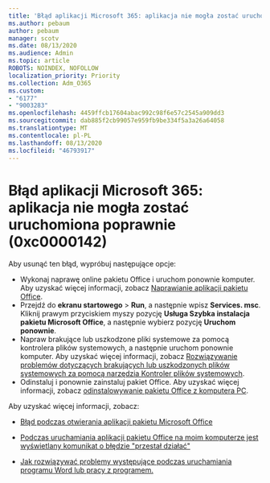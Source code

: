 ```yaml
---
title: 'Błąd aplikacji Microsoft 365: aplikacja nie mogła zostać uruchomiona poprawnie (0xc0000142)'
ms.author: pebaum
author: pebaum
manager: scotv
ms.date: 08/13/2020
ms.audience: Admin
ms.topic: article
ROBOTS: NOINDEX, NOFOLLOW
localization_priority: Priority
ms.collection: Adm_O365
ms.custom:
- "6177"
- "9003283"
ms.openlocfilehash: 4459ffcb17604abac992c98f6e57c2545a909dd3
ms.sourcegitcommit: dab885f2cb99057e959fb9be334f5a3a26a64058
ms.translationtype: MT
ms.contentlocale: pl-PL
ms.lasthandoff: 08/13/2020
ms.locfileid: "46793917"
---
```

# <a name="microsoft-365-apps-error-the-application-was-unable-to-start-correctly-0xc0000142"></a>Błąd aplikacji Microsoft 365: aplikacja nie mogła zostać uruchomiona poprawnie (0xc0000142)

Aby usunąć ten błąd, wypróbuj następujące opcje:

- Wykonaj naprawę online pakietu Office i uruchom ponownie komputer. Aby uzyskać więcej informacji, zobacz [Naprawianie aplikacji pakietu Office](https://support.microsoft.com/office/repair-an-office-application-7821d4b6-7c1d-4205-aa0e-a6b40c5bb88b).
- Przejdź do **ekranu startowego**   >   **Run**, a następnie wpisz **Services. msc**. Kliknij prawym przyciskiem myszy pozycję  **Usługa Szybka instalacja pakietu Microsoft Office**, a następnie wybierz pozycję **Uruchom ponownie**.
- Napraw brakujące lub uszkodzone pliki systemowe za pomocą kontrolera plików systemowych, a następnie uruchom ponownie komputer. Aby uzyskać więcej informacji, zobacz [Rozwiązywanie problemów dotyczących brakujących lub uszkodzonych plików systemowych za pomocą narzędzia Kontroler plików systemowych](https://support.microsoft.com/help/929833/use-the-system-file-checker-tool-to-repair-missing-or-corrupted-system).
- Odinstaluj i ponownie zainstaluj pakiet Office. Aby uzyskać więcej informacji, zobacz [odinstalowywanie pakietu Office z komputera PC](https://support.microsoft.com/office/uninstall-office-from-a-pc-9dd49b83-264a-477a-8fcc-2fdf5dbf61d8).

Aby uzyskać więcej informacji, zobacz:  

- [Błąd podczas otwierania aplikacji pakietu Microsoft Office](https://support.office.com/article/error-when-opening-microsoft-office-apps-b84b6a63-4b8c-46ec-ae9a-ad91d6160d72)  

- [Podczas uruchamiania aplikacji pakietu Office na moim komputerze jest wyświetlany komunikat o błędzie "przestał działać"](https://support.office.com/article/i-get-a-stopped-working-error-when-i-start-office-applications-on-my-pc-52bd7985-4e99-4a35-84c8-2d9b8301a2fa)  

- [Jak rozwiązywać problemy występujące podczas uruchamiania programu Word lub pracy z programem.](https://docs.microsoft.com/office/troubleshoot/word/issues-when-start-or-use-word)